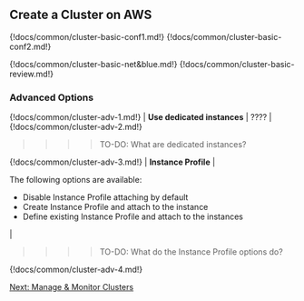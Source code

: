## Create a Cluster on AWS 


{!docs/common/cluster-basic-conf1.md!}
{!docs/common/cluster-basic-conf2.md!}

{!docs/common/cluster-basic-net&blue.md!}
{!docs/common/cluster-basic-review.md!}


### Advanced Options

{!docs/common/cluster-adv-1.md!}
| **Use dedicated instances** | ???? |
{!docs/common/cluster-adv-2.md!}

>>>>TO-DO: What are dedicated instances?

{!docs/common/cluster-adv-3.md!} 
| **Instance Profile** | <p>The following options are available:<ul><li>Disable Instance Profile attaching by default</li><li>Create Instance Profile and attach to the instance</li><li>Define existing Instance Profile and attach to the instances</li></ul></p> |

>>>>TO-DO: What do the Instance Profile options do?

{!docs/common/cluster-adv-4.md!}

<div class="next">
<a href="../aws-cb-ui/index.html">Next: Manage & Monitor Clusters</a>
</div>
